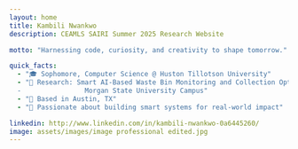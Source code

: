```yaml
---
layout: home
title: Kambili Nwankwo
description: CEAMLS SAIRI Summer 2025 Research Website

motto: "Harnessing code, curiosity, and creativity to shape tomorrow."

quick_facts:
  - "🎓 Sophomore, Computer Science @ Huston Tillotson University"
  - "🔬 Research: Smart AI-Based Waste Bin Monitoring and Collection Optimization on
  -                Morgan State University Campus"
  - "📍 Based in Austin, TX"
  - "🚀 Passionate about building smart systems for real-world impact"

linkedin: http://www.linkedin.com/in/kambili-nwankwo-0a6445260/
image: assets/images/image professional edited.jpg
---
```


